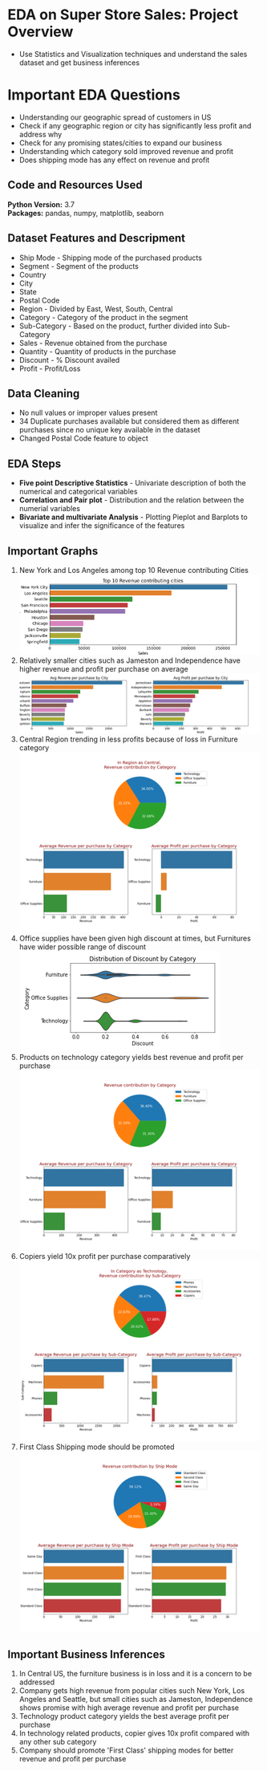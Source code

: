 # EDA on Super Store Sales: Project Overview 
* Use Statistics and Visualization techniques and understand the sales dataset and get business inferences

# Important EDA Questions
* Understanding our geographic spread of customers in US
* Check if any geographic region or city has significantly less profit and address why
* Check for any promising states/cities to expand our business
* Understanding which category sold improved revenue and profit
* Does shipping mode has any effect on revenue and profit

## Code and Resources Used 
**Python Version:** 3.7  
**Packages:** pandas, numpy, matplotlib, seaborn 

## Dataset Features and Descripment
* Ship Mode    - Shipping mode of the purchased products
* Segment      - Segment of the products
* Country
* City
* State
* Postal Code
* Region       - Divided by East, West, South, Central
* Category     - Category of the product in the segment
* Sub-Category - Based on the product, further divided into Sub-Category
* Sales        - Revenue obtained from the purchase
* Quantity     - Quantity of products in the purchase
* Discount     - % Discount availed
* Profit       - Profit/Loss

## Data Cleaning
*	No null values or improper values present
*	34 Duplicate purchases available but considered them as different purchases since no unique key available in the dataset
*	Changed Postal Code feature to object 

## EDA Steps
* **Five point Descriptive Statistics** - Univariate description of both the numerical and categorical variables
* **Correlation and Pair plot** - Distribution and the relation between the numerial variables
* **Bivariate and multivariate Analysis** - Plotting Pieplot and Barplots to visualize and infer the significance of the features

## Important Graphs
1. New York and Los Angeles among top 10 Revenue contributing Cities
![alt text](https://github.com/kihtrakinam/EDA/blob/4aa7d26a56560693b5586a13fd827485143f398e/top_rev_city_10.png "Top 10 Cities by Revenue")
2. Relatively smaller cities such as Jameston and Independence have higher revenue and profit per purchase on average
![alt text](https://github.com/kihtrakinam/EDA/blob/f7ff2bc23ec70a0f9ce3e7db63b3f434334700f3/avg_rev_prof_city.png "Top Avg Revenue and Profit Cities")
3. Central Region trending in less profits because of loss in Furniture category
![alt text](https://github.com/kihtrakinam/EDA/blob/f690b9fd86b8a22cc58533a3a5bf493e67a7e177/Central_Category.png "Revenue and Profit in Central US by Category")
4. Office supplies have been given high discount at times, but Furnitures have wider possible range of discount
![alt text](https://github.com/kihtrakinam/EDA/blob/ae106e1c77a60aaf99aff013dde6501214bdb175/Discount_cat.png "Discount Distribution by Category")
5. Products on technology category yields best revenue and profit per purchase
![alt text](https://github.com/kihtrakinam/EDA/blob/ae106e1c77a60aaf99aff013dde6501214bdb175/Category.png "Top Avg Revenue and Profit Cities")
6. Copiers yield 10x profit per purchase comparatively
![alt text](https://github.com/kihtrakinam/EDA/blob/ae106e1c77a60aaf99aff013dde6501214bdb175/Technology_sub_category.png "Copiers are imp")
7. First Class Shipping mode should be promoted
![alt text](https://github.com/kihtrakinam/EDA/blob/19069426f8b711fd2283757650a989be419b1e85/Ship_Mode.png "Copiers are imp")


## Important Business Inferences

1. In Central US, the furniture business is in loss and it is a concern to be addressed
2. Company gets high revenue from popular cities such New York, Los Angeles and Seattle, but small cities such as Jameston, Independence shows promise with high average revenue and profit per purchase
3. Technology product category yields the best average profit per purchase
4. In technology related products, copier gives 10x profit compared with any other sub category
5. Company should promote 'First Class' shipping modes for better revenue and profit per purchase 
